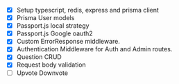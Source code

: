 - [x] Setup typescript, redis, express and prisma client
- [x] Prisma User models
- [x] Passport.js  local strategy
- [x] Passport.js Google oauth2
- [x] Custom ErrorResponse middleware.
- [x] Authentication Middleware for Auth and Admin routes.
- [x] Question CRUD
- [x] Request body validation
- [ ] Upvote Downvote